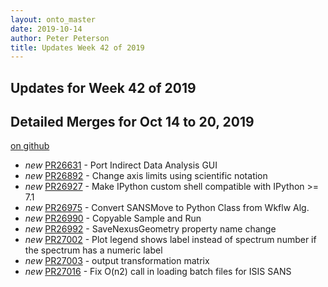 ```yaml
---
layout: onto_master
date: 2019-10-14
author: Peter Peterson
title: Updates Week 42 of 2019
---
```

Updates for Week 42 of 2019
---------------------------

Detailed Merges for Oct 14 to 20, 2019
--------------------------------------
[on github](https://github.com/mantidproject/mantid/pulls?q=is%3Apr+merged%3A2019-10-15..2019-10-20)

* *new* [PR26631](https://github.com/mantidproject/mantid/pull/26631) - Port Indirect Data Analysis GUI
* *new* [PR26892](https://github.com/mantidproject/mantid/pull/26892) - Change axis limits using scientific notation
* *new* [PR26927](https://github.com/mantidproject/mantid/pull/26927) - Make IPython custom shell compatible with IPython >= 7.1
* *new* [PR26975](https://github.com/mantidproject/mantid/pull/26975) - Convert SANSMove to Python Class from Wkflw Alg.
* *new* [PR26990](https://github.com/mantidproject/mantid/pull/26990) - Copyable Sample and Run
* *new* [PR26992](https://github.com/mantidproject/mantid/pull/26992) - SaveNexusGeometry property name change
* *new* [PR27002](https://github.com/mantidproject/mantid/pull/27002) - Plot legend shows label instead of spectrum number if the spectrum has a numeric label
* *new* [PR27003](https://github.com/mantidproject/mantid/pull/27003) - output transformation matrix
* *new* [PR27016](https://github.com/mantidproject/mantid/pull/27016) - Fix O(n2) call in loading batch files for ISIS SANS
